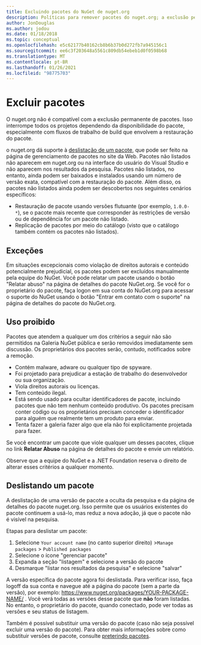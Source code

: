 ```yaml
---
title: Excluindo pacotes do NuGet de nuget.org
description: Políticas para remover pacotes do nuget.org; a exclusão permanente não é compatível, exceto quando os pacotes violam outras políticas.
author: JonDouglas
ms.author: jodou
ms.date: 01/18/2018
ms.topic: conceptual
ms.openlocfilehash: e5c62177b40162cb8b6b37b0d272fb7a945156c1
ms.sourcegitcommit: ee6c3f203648a5561c809db54ebeb1d0f0598b68
ms.translationtype: MT
ms.contentlocale: pt-BR
ms.lasthandoff: 01/26/2021
ms.locfileid: "98775703"
---
```

# <a name="deleting-packages"></a>Excluir pacotes

O nuget.org não é compatível com a exclusão permanente de pacotes. Isso interrompe todos os projetos dependendo da disponibilidade do pacote, especialmente com fluxos de trabalho de build que envolvem a restauração do pacote.

o nuget.org dá suporte à [deslistação de um pacote](#unlisting-a-package), que pode ser feito na página de gerenciamento de pacotes no site da Web. Pacotes não listados não aparecem em nuget.org ou na interface do usuário do Visual Studio e não aparecem nos resultados da pesquisa. Pacotes não listados, no entanto, ainda podem ser baixados e instalados usando um número de versão exata, compatível com a restauração do pacote. Além disso, os pacotes não listados ainda podem ser descobertos nos seguintes cenários específicos:

- Restauração de pacote usando versões flutuante (por exemplo, `1.0.0-*`), se o pacote mais recente que corresponder às restrições de versão ou de dependência for um pacote não listado.
- Replicação de pacotes por meio do catálogo (visto que o catálogo também contém os pacotes não listados).

## <a name="exceptions"></a>Exceções

Em situações excepcionais como violação de direitos autorais e conteúdo potencialmente prejudicial, os pacotes podem ser excluídos manualmente pela equipe do NuGet. Você pode relatar um pacote usando o botão "Relatar abuso" na página de detalhes do pacote NuGet.org. Se você for o proprietário do pacote, faça logon em sua conta do NuGet.org para acessar o suporte do NuGet usando o botão "Entrar em contato com o suporte" na página de detalhes do pacote do NuGet.org.

## <a name="prohibited-use"></a>Uso proibido

Pacotes que atendem a qualquer um dos critérios a seguir não são permitidos na Galeria NuGet pública e serão removidos imediatamente sem discussão. Os proprietários dos pacotes serão, contudo, notificados sobre a remoção.

- Contém malware, adware ou qualquer tipo de spyware.
- Foi projetado para prejudicar a estação de trabalho do desenvolvedor ou sua organização.
- Viola direitos autorais ou licenças.
- Tem conteúdo ilegal.
- Está sendo usado para ocultar identificadores de pacote, incluindo pacotes que não tem nenhum conteúdo produtivo. Os pacotes precisam conter código ou os proprietários precisam conceder o identificador para alguém que realmente tem um produto para enviar.
- Tenta fazer a galeria fazer algo que ela não foi explicitamente projetada para fazer.

Se você encontrar um pacote que viole qualquer um desses pacotes, clique no link **Relatar Abuso** na página de detalhes do pacote e envie um relatório.

Observe que a equipe do NuGet e a .NET Foundation reserva o direito de alterar esses critérios a qualquer momento.

## <a name="unlisting-a-package"></a>Deslistando um pacote
A deslistação de uma versão de pacote a oculta da pesquisa e da página de detalhes do pacote nuget.org. Isso permite que os usuários existentes do pacote continuem a usá-lo, mas reduz a nova adoção, já que o pacote não é visível na pesquisa.

Etapas para deslistar um pacote:

1. Selecione `Your account name` (no canto superior direito) >`Manage packages` > `Published packages`
1. Selecione o ícone "gerenciar pacote"
1. Expanda a seção "listagem" e selecione a versão do pacote
1. Desmarque "listar nos resultados da pesquisa" e selecione "salvar"

A versão específica do pacote agora foi deslistada. Para verificar isso, faça logoff da sua conta e navegue até a página do pacote (sem a parte da versão), por exemplo: https://www.nuget.org/packages/YOUR-PACKAGE-NAME/ . Você verá todas as versões desse pacote que **não** foram listadas. No entanto, o proprietário do pacote, quando conectado, pode ver todas as versões e seu status de listagem.

Também é possível substituir uma versão do pacote (caso não seja possível excluir uma versão do pacote). Para obter mais informações sobre como substituir versões de pacote, consulte [preterindo pacotes](../deprecate-packages.md).
